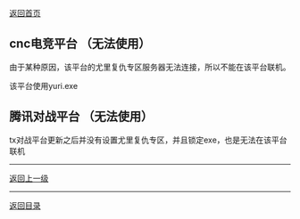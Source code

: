 [返回首页](./Home)
## cnc电竞平台 （无法使用）

由于某种原因，该平台的尤里复仇专区服务器无法连接，所以不能在该平台联机。

该平台使用yuri.exe 

## 腾讯对战平台 （无法使用）

tx对战平台更新之后并没有设置尤里复仇专区，并且锁定exe，也是无法在该平台联机




***

[返回上一级](./使用第三方对战平台)

***

[返回目录](./常见问题指南)